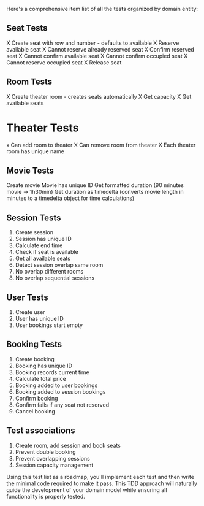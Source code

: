 Here's a comprehensive item list of all the tests organized by domain entity:

## Seat Tests
X Create seat with row and number - defaults to available
X Reserve available seat
X Cannot reserve already reserved seat
X Confirm reserved seat
X Cannot confirm available seat
X Cannot confirm occupied seat
X Cannot reserve occupied seat
X Release seat

## Room Tests
X Create theater room - creates seats automatically
X Get capacity
X Get available seats

# Theater Tests
x Can add room to theater
X Can remove room from theater
X Each theater room has unique name

## Movie Tests
Create movie
Movie has unique ID
Get formatted duration (90 minutes movie -> 1h30min)
Get duration as timedelta (converts movie length in minutes to a timedelta object for time calculations)

## Session Tests
1. Create session
2. Session has unique ID
3. Calculate end time
4. Check if seat is available
5. Get all available seats
6. Detect session overlap same room
7. No overlap different rooms
8. No overlap sequential sessions

## User Tests
1. Create user
2. User has unique ID
3. User bookings start empty

## Booking Tests
1. Create booking
2. Booking has unique ID
3. Booking records current time
4. Calculate total price
5. Booking added to user bookings
6. Booking added to session bookings
7. Confirm booking
8. Confirm fails if any seat not reserved
9. Cancel booking

## Test associations
1. Create room, add session and book seats
2. Prevent double booking
3. Prevent overlapping sessions
4. Session capacity management

Using this test list as a roadmap, you'll implement each test and then write the minimal code required to make it pass. This TDD approach will naturally guide the development of your domain model while ensuring all functionality is properly tested.